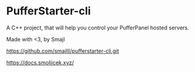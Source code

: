 # PufferStarter-cli
A C++ project, that will help you control your PufferPanel hosted servers.

Made with <3, by Smajl 

https://github.com/smajlll/pufferstarter-cli.git

https://docs.smoliicek.xyz/